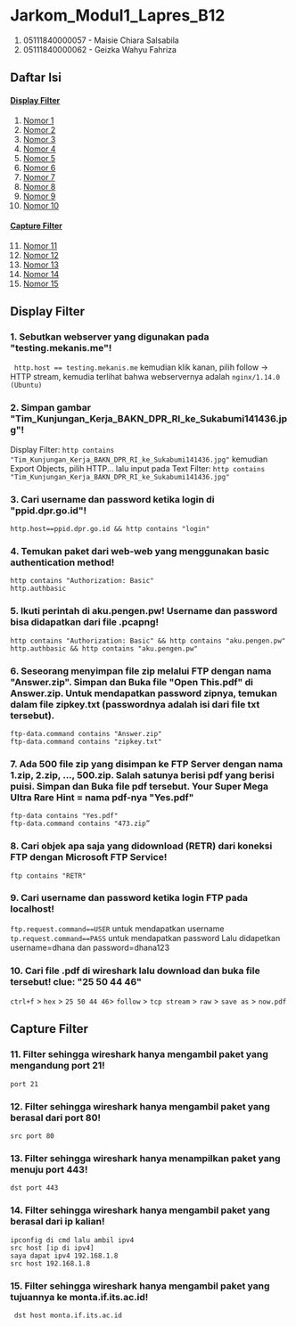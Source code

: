 # Jarkom_Modul1_Lapres_B12

1. 05111840000057 - Maisie Chiara Salsabila
2. 05111840000062 - Geizka Wahyu Fahriza


## Daftar Isi
#### [Display Filter](#df)
  1. [Nomor 1](#1)
  2. [Nomor 2](#2)
  3. [Nomor 3](#3)
  4. [Nomor 4](#4)
  5. [Nomor 5](#5)
  6. [Nomor 6](#6)
  7. [Nomor 7](#7)
  8. [Nomor 8](#8)
  9. [Nomor 9](#9)
  10. [Nomor 10](#10)
#### [Capture Filter](#cf)
  11. [Nomor 11](#11)
  12. [Nomor 12](#12)
  13. [Nomor 13](#13)
  14. [Nomor 14](#14)
  15. [Nomor 15](#15)

<a name="df"></a>
## Display Filter 
<a name="1"></a>
### 1. Sebutkan webserver yang digunakan pada "testing.mekanis.me"!
``` http.host == testing.mekanis.me``` kemudian klik kanan, pilih follow -> HTTP stream, kemudia terlihat bahwa webservernya adalah ```nginx/1.14.0 (Ubuntu)```

<a name="2"></a>
### 2. Simpan gambar "Tim_Kunjungan_Kerja_BAKN_DPR_RI_ke_Sukabumi141436.jpg"!
Display Filter: ```http contains "Tim_Kunjungan_Kerja_BAKN_DPR_RI_ke_Sukabumi141436.jpg"```
kemudian Export Objects, pilih HTTP... lalu input pada Text Filter: ```http contains "Tim_Kunjungan_Kerja_BAKN_DPR_RI_ke_Sukabumi141436.jpg"```

<a name="3"></a>
### 3. Cari username dan password ketika login di "ppid.dpr.go.id"!
```http.host==ppid.dpr.go.id && http contains "login"```

<a name="4"></a>
### 4. Temukan paket dari web-web yang menggunakan basic authentication method!
```
http contains "Authorization: Basic"
http.authbasic
```

<a name="5"></a>
### 5. Ikuti perintah di aku.pengen.pw! Username dan password bisa didapatkan dari file .pcapng!
```
http contains "Authorization: Basic" && http contains "aku.pengen.pw"
http.authbasic && http contains "aku.pengen.pw"
```

<a name="6"></a>
### 6. Seseorang menyimpan file zip melalui FTP dengan nama "Answer.zip". Simpan dan Buka file "Open This.pdf" di Answer.zip. Untuk mendapatkan password zipnya, temukan dalam file zipkey.txt (passwordnya adalah isi dari file txt tersebut).
```
ftp-data.command contains "Answer.zip"
ftp-data.command contains "zipkey.txt"
```

<a name="7"></a>
### 7. Ada 500 file zip yang disimpan ke FTP Server dengan nama 1.zip, 2.zip, ..., 500.zip. Salah satunya berisi pdf yang berisi puisi. Simpan dan Buka file pdf tersebut. Your Super Mega Ultra Rare Hint = nama pdf-nya "Yes.pdf"
```
ftp-data contains "Yes.pdf"
ftp-data.command contains "473.zip”
```

<a name="8"></a>
### 8. Cari objek apa saja yang didownload (RETR) dari koneksi FTP dengan Microsoft FTP Service!
```ftp contains "RETR"```

<a name="9"></a>
### 9. Cari username dan password ketika login FTP pada localhost!
```ftp.request.command==USER``` untuk mendapatkan username
```tp.request.command==PASS``` untuk mendapatkan password
Lalu didapetkan username=dhana dan password=dhana123

<a name="10"></a>
### 10. Cari file .pdf di wireshark lalu download dan buka file tersebut! clue: "25 50 44 46" 
```ctrl+f``` > ```hex``` > ```25 50 44 46```> ```follow``` > ```tcp stream``` > ```raw``` > ```save as``` > ```now.pdf```

<a name="cf"></a>
## Capture Filter

<a name="11"></a>
### 11. Filter sehingga wireshark hanya mengambil paket yang mengandung port 21!
``` port 21 ```

<a name="12"></a>
### 12. Filter sehingga wireshark hanya mengambil paket yang berasal dari port 80!
```src port 80```

<a name="13"></a>
### 13. Filter sehingga wireshark hanya menampilkan paket yang menuju port 443!
```dst port 443```

<a name="14"></a>
### 14. Filter sehingga wireshark hanya mengambil paket yang berasal dari ip kalian!
```
ipconfig di cmd lalu ambil ipv4
src host [ip di ipv4]
saya dapat ipv4 192.168.1.8
src host 192.168.1.8
```

<a name="15"></a>
### 15. Filter sehingga wireshark hanya mengambil paket yang tujuannya ke monta.if.its.ac.id!
``` dst host monta.if.its.ac.id```
